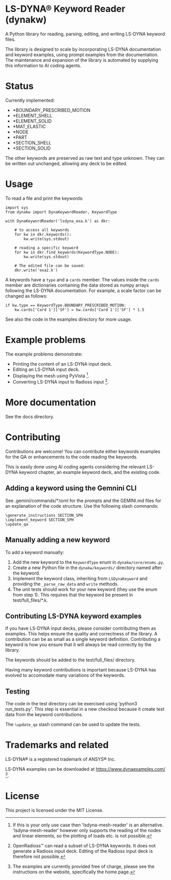 # LS-DYNA® Keyword Reader (dynakw)

A Python library for reading, parsing, editing, and writing LS-DYNA keyword files.

The library is designed to scale by incorporating LS-DYNA documentation and keyword examples, using prompt examples from the documentation.
The maintenance and expansion of the library is automated by supplying this information to AI coding agents.



# Status

Currently implemented:

 - \*BOUNDARY\_PRESCRIBED\_MOTION  
 - \*ELEMENT\_SHELL  
 - \*ELEMENT\_SOLID 
 - \*MAT\_ELASTIC 
 - \*NODE
 - \*PART 
 - \*SECTION\_SHELL
 - \*SECTION\_SOLID

The other keywords are preserved as raw text and type unknown. They can be written out unchanged, allowing
any deck to be edited.



# Usage
To read a file and print the keywords:

```
import sys
from dynakw import DynaKeywordReader, KeywordType

with DynaKeywordReader('lsdyna_exa.k') as dkr:

    # to access all keywords
    for kw in dkr.keywords():
        kw.write(sys.stdout)

    # reading a specific keyword
    for kw in dkr.find_keywords(KeywordType.NODE):
        kw.write(sys.stdout)

    # The edited file can be saved: 
    dkr.write('exa2.k')
```

A keywords have a `type` and a `cards` member. 
The values inside the `cards` member are
dictionaries containing the data stored as numpy arrays
following the LS-DYNA documentation.
For example, a scale factor can be changed as follows:

```
if kw.type == KeywordType.BOUNDARY_PRESCRIBED_MOTION:
    kw.cards['Card 1']['SF'] = kw.cards['Card 1']['SF'] * 1.5
```

See also the code in the examples directory for more usage.


# Example problems
The example problems demonstrate:

 - Printing the content of an LS-DYNA input deck.
 - Editing an LS-DYNA input deck.
 - Displaying the mesh using PyVista [^1].
 - Converting LS-DYNA input to Radioss input [^2].



# More documentation
See the docs directory.




# Contributing
Contributions are welcome! You can contribute either keywords examples for the QA or enhancements to the code reading the keywords.

This is easily done using AI coding agents considering the relevant LS-DYNA keyword chapter,
an example keyword deck, and the existing code.


## Adding a keyword using the Gemnini CLI
See .gemini/commands/\*.toml for
the prompts and the GEMINI.md files for an explanation of the code structure.
Use the following slash commands:

```
\generate_instructions SECTION_SPH
\implement_keyword SECTION_SPH
\update_qa
```

## Manually adding a new keyword
To add a keyword manually:

1. Add the new keyword to the `KeywordType` enum in `dynakw/core/enums.py`.
2. Create a new Python file in the `dynakw/keywords/` directory named after the keyword.
3. Implement the keyword class, inheriting from `LSDynaKeyword` and providing the `_parse_raw_data` and `write` methods.
4. The unit tests should work for your new keyword (they use the enum from step 1). This requires that the keyword be present in test/full\_files/\*.k.



## Contributing LS-DYNA keyword examples
If you have LS-DYNA input decks, please consider contributing them as examples. This helps ensure the quality and
correctness of the library. A contribution can be as small as a single keyword definition.
Contributing a keyword is how you ensure that it will always be read correctly by the library.

The keywords should be added to the test/full\_files/ directory.

Having many keyword contributions is important because LS-DYNA has evolved to accomodate
many variations of the keywords.



## Testing
The code in the test directory can be exercised using 'python3 run_tests.py'.
This step is essential in a new checkout because it create test data from the keyword contributions.

The `\update_qa` slash command can be used to update the tests.


# Trademarks and related
LS-DYNA® is a registered trademark of ANSYS® Inc.

LS-DYNA examples can be downloaded at https://www.dynaexamples.com/ [^3].


# License
This project is licensed under the MIT License.


[^1]: If this is your only use case then 'lsdyna-mesh-reader' is an alternative. 'lsdyna-mesh-reader' however only supports the reading of the nodes and linear elements, so the plotting of loads etc. is not possible.

[^2]: OpenRadioss™ can read a subset of LS-DYNA keywords. It does not generate a Radioss input deck. Editing of the Radioss input deck is therefore not possible.

[^3]: The examples are currently provided free of charge, please see the instructions on the website, specifically the home page.

